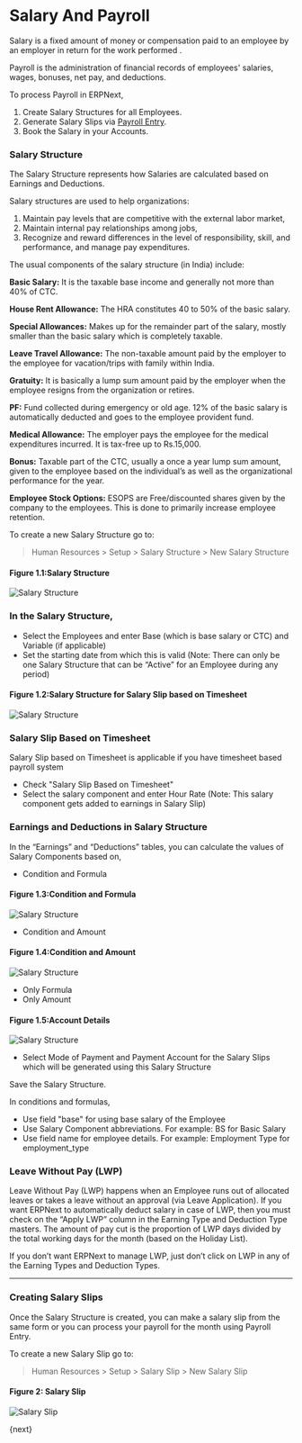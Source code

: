 # Salary And Payroll

Salary is a fixed amount of money or compensation paid to an employee by an employer in return for the work performed . 

Payroll is the administration of financial records of employees' salaries, wages, bonuses, net pay, and deductions.

To process Payroll in ERPNext,

  1. Create Salary Structures for all Employees.
  2. Generate Salary Slips via [Payroll Entry](/docs/user/manual/en/human-resources/payroll-entry.html).
  3. Book the Salary in your Accounts.

### Salary Structure

The Salary Structure represents how Salaries are calculated based on Earnings
and Deductions. 

Salary structures are used to help organizations:
  1. Maintain pay levels that are competitive with the external labor market,
  2. Maintain internal pay relationships among jobs,
  3. Recognize and reward differences in the level of responsibility, skill, and performance, and manage pay expenditures.

The usual components of the salary structure (in India) include:

__Basic Salary:__ It is the taxable base income and generally not more than 40% of CTC.

__House Rent Allowance:__ The HRA constitutes 40 to 50% of the basic salary.

__Special Allowances:__ Makes up for the remainder part of the salary, mostly smaller than the basic salary which is completely taxable.

__Leave Travel Allowance:__ The non-taxable amount paid by the employer to the employee for vacation/trips with family within India.

__Gratuity:__ It is basically a lump sum amount paid by the employer when the employee resigns from the organization or retires.

__PF:__ Fund collected during emergency or old age. 12% of the basic salary is automatically deducted and goes to the employee provident fund.

__Medical Allowance:__ The employer pays the employee for the medical expenditures incurred. It is tax-free up to Rs.15,000.

__Bonus:__ Taxable part of the CTC, usually a once a year lump sum amount, given to the employee based on the individual’s as well as the organizational performance for the year.

__Employee Stock Options:__ ESOPS are Free/discounted shares given by the company to the employees. This is done to primarily increase employee retention.

To create a new Salary Structure go to:

> Human Resources > Setup > Salary Structure > New Salary Structure

#### Figure 1.1:Salary Structure

<img class="screenshot" alt="Salary Structure" src="/docs/assets/img/human-resources/salary-structure.png">

### In the Salary Structure,

  * Select the Employees and enter Base (which is base salary or CTC) and Variable (if applicable)
  * Set the starting date from which this is valid (Note: There can only be one Salary Structure that can be “Active” for an Employee during any period)

#### Figure 1.2:Salary Structure for Salary Slip based on Timesheet

<img class="screenshot" alt="Salary Structure" src="/docs/assets/img/human-resources/salary-timesheet.png">
  
### Salary Slip Based on Timesheet 

Salary Slip based on Timesheet is applicable if you have timesheet based payroll system
  
  * Check "Salary Slip Based on Timesheet"
  * Select the salary component and enter Hour Rate (Note: This salary component gets added to earnings in Salary Slip)
  
### Earnings and Deductions in Salary Structure 

In the “Earnings” and “Deductions” tables, you can calculate the values of Salary Components based on,

  * Condition and Formula

#### Figure 1.3:Condition and Formula

<img class="screenshot" alt="Salary Structure" src="/docs/assets/img/human-resources/condition-formula.png">

  * Condition and Amount
  
#### Figure 1.4:Condition and Amount

<img class="screenshot" alt="Salary Structure" src="/docs/assets/img/human-resources/condition-amount.png">  

  * Only Formula  
  * Only Amount
  
#### Figure 1.5:Account Details

<img class="screenshot" alt="Salary Structure" src="/docs/assets/img/human-resources/salary-structure-account.png">  

  * Select Mode of Payment and Payment Account for the Salary Slips which will be generated using this Salary Structure
  
Save the Salary Structure.

In conditions and formulas, 

  * Use field "base" for using base salary of the Employee
  * Use Salary Component abbreviations. For example: BS for Basic Salary
  * Use field name for employee details. For example: Employment Type for employment_type

### Leave Without Pay (LWP)

Leave Without Pay (LWP) happens when an Employee runs out of allocated leaves
or takes a leave without an approval (via Leave Application). If you want
ERPNext to automatically deduct salary in case of LWP, then you must check on
the “Apply LWP” column in the Earning Type and Deduction Type masters. The
amount of pay cut is the proportion of LWP days divided by the total working
days for the month (based on the Holiday List).

If you don’t want ERPNext to manage LWP, just don’t click on LWP in any of the
Earning Types and Deduction Types.


* * *

### Creating Salary Slips

Once the Salary Structure is created, you can make a salary slip from the same
form or you can process your payroll for the month using Payroll Entry.

To create a new Salary Slip go to:

> Human Resources > Setup > Salary Slip > New Salary Slip

#### Figure 2: Salary Slip

<img class="screenshot" alt="Salary Slip" src="/docs/assets/img/human-resources/salary-slip.png">

{next}
